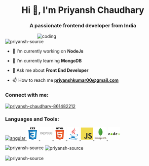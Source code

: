 <h1 align="center">Hi 👋, I'm Priyansh Chaudhary</h1>
<h3 align="center">A passionate frontend developer from India</h3>
<img align="right" alt="coding" width="400" src="https://user-images.githubusercontent.com/54594227/230801985-3a3b3a94-cfc9-4f74-a92d-941983591ac8.png">


<p align="left"> <img src="https://komarev.com/ghpvc/?username=priyansh-source&label=Profile%20views&color=0e75b6&style=flat" alt="priyansh-source" /> </p>



- 🔭 I’m currently working on **NodeJs**

- 🌱 I’m currently learning **MongoDB**

- 💬 Ask me about **Front End Developer**

- 📫 How to reach me **priyanshkumar00@gmail.com**

<h3 align="left">Connect with me:</h3>
<p align="left">
<a href="https://linkedin.com/in/priyansh-chaudhary-861482212" target="blank"><img align="center" src="https://raw.githubusercontent.com/rahuldkjain/github-profile-readme-generator/master/src/images/icons/Social/linked-in-alt.svg" alt="priyansh-chaudhary-861482212" height="30" width="40" /></a>
</p>

<h3 align="left">Languages and Tools:</h3>
<p align="left"> <a href="https://angular.io" target="_blank" rel="noreferrer"> <img src="https://angular.io/assets/images/logos/angular/angular.svg" alt="angular" width="40" height="40"/> </a> <a href="https://www.w3schools.com/css/" target="_blank" rel="noreferrer"> <img src="https://raw.githubusercontent.com/devicons/devicon/master/icons/css3/css3-original-wordmark.svg" alt="css3" width="40" height="40"/> </a> <a href="https://expressjs.com" target="_blank" rel="noreferrer"> <img src="https://raw.githubusercontent.com/devicons/devicon/master/icons/express/express-original-wordmark.svg" alt="express" width="40" height="40"/> </a> <a href="https://www.w3.org/html/" target="_blank" rel="noreferrer"> <img src="https://raw.githubusercontent.com/devicons/devicon/master/icons/html5/html5-original-wordmark.svg" alt="html5" width="40" height="40"/> </a> <a href="https://www.java.com" target="_blank" rel="noreferrer"> <img src="https://raw.githubusercontent.com/devicons/devicon/master/icons/java/java-original.svg" alt="java" width="40" height="40"/> </a> <a href="https://developer.mozilla.org/en-US/docs/Web/JavaScript" target="_blank" rel="noreferrer"> <img src="https://raw.githubusercontent.com/devicons/devicon/master/icons/javascript/javascript-original.svg" alt="javascript" width="40" height="40"/> </a> <a href="https://www.mongodb.com/" target="_blank" rel="noreferrer"> <img src="https://raw.githubusercontent.com/devicons/devicon/master/icons/mongodb/mongodb-original-wordmark.svg" alt="mongodb" width="40" height="40"/> </a> <a href="https://nodejs.org" target="_blank" rel="noreferrer"> <img src="https://raw.githubusercontent.com/devicons/devicon/master/icons/nodejs/nodejs-original-wordmark.svg" alt="nodejs" width="40" height="40"/> </a> </p>

<p><img align="left" src="https://github-readme-stats.vercel.app/api/top-langs?username=priyansh-source&show_icons=true&locale=en&layout=compact" alt="priyansh-source" /></p>

<p>&nbsp;<img align="center" src="https://github-readme-stats.vercel.app/api?username=priyansh-source&show_icons=true&locale=en" alt="priyansh-source" /></p>

<p><img align="center" src="https://github-readme-streak-stats.herokuapp.com/?user=priyansh-source&" alt="priyansh-source" /></p>

